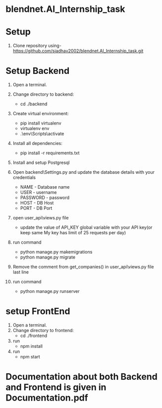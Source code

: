 # blendnet.AI_Internship_task

# Setup 
1. Clone repository using- https://github.com/sjadhav2002/blendnet.AI_Internship_task.git

# Setup Backend
1. Open a terminal.
2. Change directory to backend: 
    - cd ./backend
3. Create virtual environment: 
    - pip install virtualenv
    - virtualenv env
    - .\env\Scripts\activate
4. Install all dependencies:
    - pip install -r requirements.txt
5. Install and setup Postgresql
6. Open backend\Settings.py and update the database details with your credentials
    - NAME - Database name
    - USER - username
    - PASSWORD - password
    - HOST - DB Host
    - PORT - DB Port   
7. open user_api\views.py file
    - update the value of API_KEY global variable with your API key(or keep same My key has limit of 25 requests per day)

8. run command
    - python manage.py makemigrations
    - python manage.py migrate
9. Remove the comment from get_companies() in user_api\views.py file last line
10. run command
    - python manage.py runserver


# setup FrontEnd
1. Open a terminal.
2. Change directory to frontend: 
    - cd ./frontend
4. run
    - npm install
5. run
    - npm start


# Documentation about both Backend and Frontend is given in Documentation.pdf